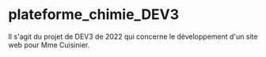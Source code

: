 # plateforme_chimie_DEV3
Il s'agit du projet de DEV3 de 2022 qui concerne le développement d'un site web pour Mme Cuisinier.
